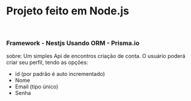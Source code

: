 <h1>Projeto feito em Node.js </h1>
<br/>

<h3>
Framework - Nestjs
Usando ORM - Prisma.io
</h3>


<p>
sobre: Um simples Api de encontros criação de conta.
O usuário poderá criar seu perfil, tendo as opções:
<ul>
<li> id (por padrão é auto incrementado)</li>
  <li> Nome</li>
 <li> Email (tipo único)</li>
  <li> Senha</li>
</li>
</ul>
</p>

